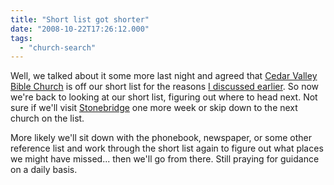 ```yaml
---
title: "Short list got shorter"
date: "2008-10-22T17:26:12.000"
tags: 
  - "church-search"
---
```


Well, we talked about it some more last night and agreed that [Cedar Valley Bible Church](http://www.cedarvalley.org/) is off our short list for the reasons [I discussed earlier](http://www.chrishubbs.com/2008/10/20/an-end-times-deal-breaker/). So now we're back to looking at our short list, figuring out where to head next. Not sure if we'll visit [Stonebridge](http://www.stonebridgesite.com) one more week or skip down to the next church on the list.

More likely we'll sit down with the phonebook, newspaper, or some other reference list and work through the short list again to figure out what places we might have missed... then we'll go from there. Still praying for guidance on a daily basis.
